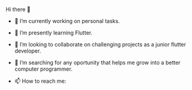 Hi there 👋

   - 🔭 I’m currently working on personal tasks.

   - 🌱 I’m presently learning Flutter.

   - 👯 I’m looking to collaborate on challenging projects as a junior flutter developer.

   - 🤔 I’m searching for any oportunity that helps me grow into a better computer programmer.

   - 📫 How to reach me: 


<!---
AzerSD/AzerSD is a ✨ special ✨ repository because its `README.md` (this file) appears on your GitHub profile.
You can click the Preview link to take a look at your changes.
--->
